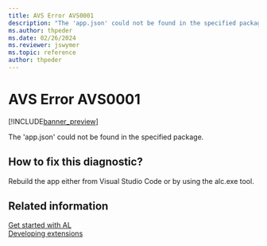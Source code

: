 ```yaml
---
title: AVS Error AVS0001
description: "The 'app.json' could not be found in the specified package."
ms.author: thpeder
ms.date: 02/26/2024
ms.reviewer: jswymer
ms.topic: reference
author: thpeder
---
```


# AVS Error AVS0001

[!INCLUDE[banner_preview](../includes/banner_preview.md)]

The 'app.json' could not be found in the specified package.

## How to fix this diagnostic?

Rebuild the app either from Visual Studio Code or by using the alc.exe tool.

## Related information

[Get started with AL](../devenv-get-started.md)  
[Developing extensions](../devenv-dev-overview.md)  
